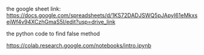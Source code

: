 the google sheet link:
https://docs.google.com/spreadsheets/d/1KS72DADJSWQ5pJApyI61eMkxsejWf4v94XCzhGmaS5I/edit?usp=drive_link

the python code to find false method

https://colab.research.google.com/notebooks/intro.ipynb
